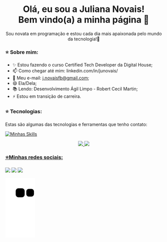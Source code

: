 <h1 align='center'>
  Olá, eu sou a Juliana Novais!
  <br/>
  Bem vindo(a) a minha página 💜
</h1>

<p align='center'>
 Sou novata em programação e estou cada dia mais apaixonada pelo mundo da tecnologia!🚀
</p>

### ⭐ Sobre mim:
- ✨ Estou fazendo o curso Certified Tech Developer da Digital House;
- 📫 Como chegar até mim: linkedin.com/in/junovais/
- 📧 Meu e-mail: j.novaisfb@gmail.com;
- 😄 Ela/Dela;
- 📚 Lendo: Desenvolvimento Ágil Limpo - Robert Cecil Martin; 
- ⚡ Estou em transição de carreira.

### ⭐ Tecnologias:

Estas são algumas das tecnologias e ferramentas que tenho contato:

[![Minhas Skills](https://skillicons.dev/icons?i=linux,git,github,gitlab,vscode,html,css,javascript,bootstrap,java,aws,mysql,sql)](https://skillicons.dev)


<div align="center">
  <a href="https://github.com/JulianaNovais">
  <img height="180em" src="https://github-readme-stats.vercel.app/api?username=JulianaNovais&show_icons=true&theme=dracula&include_all_commits=true&count_private=true"/>
  <img height="180em" src="https://github-readme-stats.vercel.app/api/top-langs/?username=JulianaNovais&layout=compact&langs_count=7&theme=dracula"/>

</div>

### ⭐Minhas redes sociais:

<div> 
 <a href="https://discord.com/channels/@me" target="_blank"><img src="https://img.shields.io/badge/Discord-7289DA?style=for-the-badge&logo=discord&logoColor=white" target="_blank"></a> 
  <a href = "mailto:j.novaisfb@gmail.com"><img src="https://img.shields.io/badge/-Gmail-%23333?style=for-the-badge&logo=gmail&logoColor=white" target="_blank"></a>
  <a href="https://www.linkedin.com/in/junovais/" target="_blank"><img src="https://img.shields.io/badge/-LinkedIn-%230077B5?style=for-the-badge&logo=linkedin&logoColor=white" target="_blank"></a> 


![Snake animation](https://github.com/rafaballerini/rafaballerini/blob/output/github-contribution-grid-snake.svg)
 
</div>
